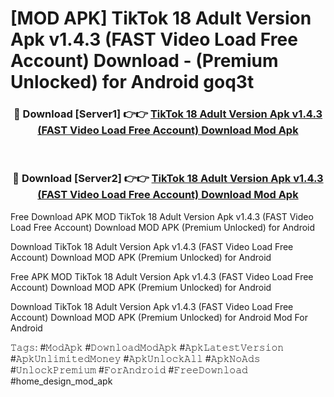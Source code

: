 # [MOD APK] TikTok 18 Adult Version Apk v1.4.3 (FAST Video Load Free Account) Download - (Premium Unlocked) for Android goq3t



<div align="center">
<h3>🔴 Download [Server1] 👉👉 <a href="https://momento.my/?title=TikTok_18_Adult_Version_Apk_v1.4.3_(FAST_Video_Load_Free_Account)_Download">TikTok 18 Adult Version Apk v1.4.3 (FAST Video Load Free Account) Download Mod Apk</a></h3><br>

<h3>🔴 Download [Server2] 👉👉 <a href="https://momento.my/?title=TikTok_18_Adult_Version_Apk_v1.4.3_(FAST_Video_Load_Free_Account)_Download">TikTok 18 Adult Version Apk v1.4.3 (FAST Video Load Free Account) Download Mod Apk</a></h3>
</div>



Free Download APK MOD TikTok 18 Adult Version Apk v1.4.3 (FAST Video Load Free Account) Download MOD APK (Premium Unlocked) for Android

Download TikTok 18 Adult Version Apk v1.4.3 (FAST Video Load Free Account) Download MOD APK (Premium Unlocked) for Android

Free APK MOD TikTok 18 Adult Version Apk v1.4.3 (FAST Video Load Free Account) Download MOD APK (Premium Unlocked) for Android

Download TikTok 18 Adult Version Apk v1.4.3 (FAST Video Load Free Account) Download MOD APK (Premium Unlocked) for Android Mod For Android

𝚃𝚊𝚐𝚜: #𝙼𝚘𝚍𝙰𝚙𝚔 #𝙳𝚘𝚠𝚗𝚕𝚘𝚊𝚍𝙼𝚘𝚍𝙰𝚙𝚔 #𝙰𝚙𝚔𝙻𝚊𝚝𝚎𝚜𝚝𝚅𝚎𝚛𝚜𝚒𝚘𝚗 #𝙰𝚙𝚔𝚄𝚗𝚕𝚒𝚖𝚒𝚝𝚎𝚍𝙼𝚘𝚗𝚎𝚢 #𝙰𝚙𝚔𝚄𝚗𝚕𝚘𝚌𝚔𝙰𝚕𝚕 #𝙰𝚙𝚔𝙽𝚘𝙰𝚍𝚜 #𝚄𝚗𝚕𝚘𝚌𝚔𝙿𝚛𝚎𝚖𝚒𝚞𝚖 #𝙵𝚘𝚛𝙰𝚗𝚍𝚛𝚘𝚒𝚍 #𝙵𝚛𝚎𝚎𝙳𝚘𝚠𝚗𝚕𝚘𝚊𝚍 #home_design_mod_apk
